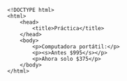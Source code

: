 <code>
&lt;!DOCTYPE html&gt;
&lt;html&gt;
    &lt;head&gt;
        &lt;title&gt;Práctica&lt;/title&gt;
    &lt;/head&gt;
    &lt;body&gt;
        &lt;p&gt;Computadora portátil:&lt;/p&gt;
        &lt;p&gt;&lt;s&gt;Antes $995&lt;/s&gt;&lt;/p&gt;
        &lt;p&gt;Ahora solo $375&lt;/p&gt;
    &lt;/body&gt;
&lt;/html&gt;
</code>